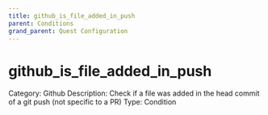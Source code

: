 ```yaml
---
title: github_is_file_added_in_push
parent: Conditions
grand_parent: Quest Configuration
---
```


# github_is_file_added_in_push

Category: Github
Description: Check if a file was added in the head commit of a git push (not specific to a PR)
Type: Condition